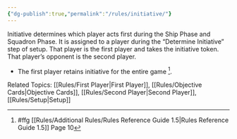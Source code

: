 ```yaml
---
{"dg-publish":true,"permalink":"/rules/initiative/"}
---
```


Initiative determines which player acts first during the Ship Phase and Squadron Phase. It is assigned to a player during the “Determine Initiative” step of setup. That player is the first player and takes the initiative token. That player’s opponent is the second player.

- The first player retains initiative for the entire game [^1].

Related Topics: [[Rules/First Player\|First Player]], [[Rules/Objective Cards\|Objective Cards]], [[Rules/Second Player\|Second Player]], [[Rules/Setup\|Setup]]

[^1]: #ffg [[Rules/Additional Rules/Rules Reference Guide 1.5\|Rules Reference Guide 1.5]] Page 10
